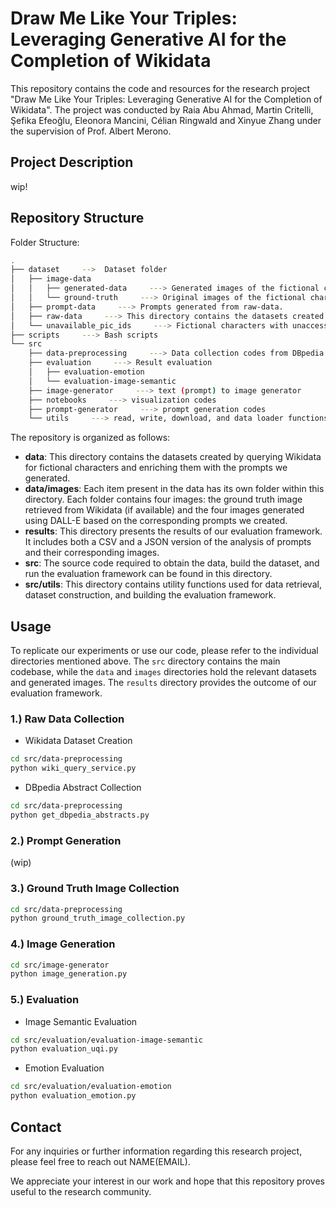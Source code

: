 # Draw Me Like Your Triples: Leveraging Generative AI for the Completion of Wikidata

This repository contains the code and resources for the research project "Draw Me Like Your Triples: Leveraging Generative AI for the Completion of Wikidata". The project was conducted by Raia Abu Ahmad, Martin Critelli, Şefika Efeoğlu, Eleonora Mancini, Célian Ringwald and Xinyue Zhang under the supervision of Prof. Albert Merono.

## Project Description
wip!
## Repository Structure
Folder Structure:
``` bash
.
├── dataset     -->  Dataset folder
│   ├── image-data 
│   │   ├── generated-data     ---> Generated images of the fictional characters
│   │   └── ground-truth     ---> Original images of the fictional characters
│   ├── prompt-data     ---> Prompts generated from raw-data.
│   ├── raw-data     ---> This directory contains the datasets created by querying Wikidata and DBpedia for fictional characters
│   └── unavailable_pic_ids     ---> Fictional characters with unaccessible images, but have an image property in the Wikidata KB
├── scripts     ---> Bash scripts
└── src
    ├── data-preprocessing     ---> Data collection codes from DBpedia and Wikipedia, and ground truth image downloader
    ├── evaluation     ---> Result evaluation
    │   ├── evaluation-emotion
    │   └── evaluation-image-semantic
    ├── image-generator     ---> text (prompt) to image generator
    ├── notebooks     ---> visualization codes
    ├── prompt-generator     ---> prompt generation codes
    └── utils     ---> read, write, download, and data loader functions
```
The repository is organized as follows:

- **data**: This directory contains the datasets created by querying Wikidata for fictional characters and enriching them with the prompts we generated.
- **data/images**: Each item present in the data has its own folder within this directory. Each folder contains four images: the ground truth image retrieved from Wikidata (if available) and the four images generated using DALL-E based on the corresponding prompts we created.
- **results**: This directory presents the results of our evaluation framework. It includes both a CSV and a JSON version of the analysis of prompts and their corresponding images.
- **src**: The source code required to obtain the data, build the dataset, and run the evaluation framework can be found in this directory.
- **src/utils**: This directory contains utility functions used for data retrieval, dataset construction, and building the evaluation framework.

## Usage

To replicate our experiments or use our code, please refer to the individual directories mentioned above. The `src` directory contains the main codebase, while the `data` and `images` directories hold the relevant datasets and generated images. The `results` directory provides the outcome of our evaluation framework.
### 1.) Raw Data Collection
* Wikidata Dataset Creation
```bash
cd src/data-preprocessing
python wiki_query_service.py
```
* DBpedia Abstract Collection
```bash
cd src/data-preprocessing
python get_dbpedia_abstracts.py
```

### 2.) Prompt Generation

(wip)

### 3.) Ground Truth Image Collection
```bash
cd src/data-preprocessing
python ground_truth_image_collection.py
```
### 4.) Image Generation
```bash
cd src/image-generator
python image_generation.py
```
### 5.) Evaluation
* Image Semantic Evaluation

```bash
cd src/evaluation/evaluation-image-semantic
python evaluation_uqi.py
```
* Emotion Evaluation
```bash
cd src/evaluation/evaluation-emotion
python evaluation_emotion.py
```

## Contact

For any inquiries or further information regarding this research project, please feel free to reach out NAME(EMAIL).

We appreciate your interest in our work and hope that this repository proves useful to the research community.
